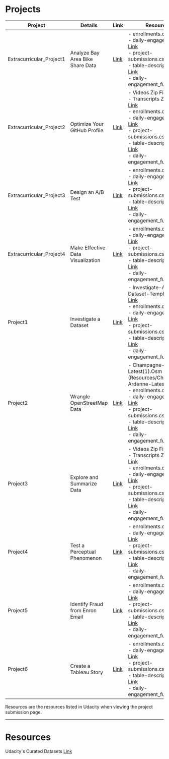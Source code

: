 # Projects

Project | Details | Link | Resources
------------ | ------------- | ------------- | -------------
Extracurricular_Project1 | Analyze Bay Area Bike Share Data | [Link](Extracurricular_Project1/) | - enrollments.csv [Link](Resources/enrollments.csv)<br>- daily-engagement.csv [Link](Resources/daily-engagement.csv)<br>- project-submissions.csv [Link](Resources/project-submissions.csv)<br>- table-descriptions.txt [Link](Resources/table-descriptions.txt)<br>- daily-engagement_full.csv [Link](Resources/daily-engagement_full.md)<br>
Extracurricular_Project2 | Optimize Your GitHub Profile | [Link](Extracurricular_Project2/) | - Videos Zip File [Link](Resources/Explore+and+Summarize+Data+Videos.zip)<br>- Transcripts Zip File [Link](Resources/Explore+and+Summarize+Data+Subtitles.zip)<br>- enrollments.csv [Link](Resources/enrollments.csv)<br>- daily-engagement.csv [Link](Resources/daily-engagement.csv)<br>- project-submissions.csv [Link](Resources/project-submissions.csv)<br>- table-descriptions.txt [Link](Resources/table-descriptions.txt)<br>- daily-engagement_full.csv [Link](Resources/daily-engagement_full.md)<br>
Extracurricular_Project3 | Design an A/B Test | [Link](Extracurricular_Project3/) | - enrollments.csv [Link](Resources/enrollments.csv)<br>- daily-engagement.csv [Link](Resources/daily-engagement.csv)<br>- project-submissions.csv [Link](Resources/project-submissions.csv)<br>- table-descriptions.txt [Link](Resources/table-descriptions.txt)<br>- daily-engagement_full.csv [Link](Resources/daily-engagement_full.md)<br>
Extracurricular_Project4 | Make Effective Data Visualization | [Link](Extracurricular_Project4/) | - enrollments.csv [Link](Resources/enrollments.csv)<br>- daily-engagement.csv [Link](Resources/daily-engagement.csv)<br>- project-submissions.csv [Link](Resources/project-submissions.csv)<br>- table-descriptions.txt [Link](Resources/table-descriptions.txt)<br>- daily-engagement_full.csv [Link](Resources/daily-engagement_full.md)<br>
Project1 | Investigate a Dataset | [Link](Project1/) | - Investigate-A-Dataset-Template.lpynb [Link](Resources/investigate-a-dataset-template.ipynb.zip)<br>- enrollments.csv [Link](Resources/enrollments.csv)<br>- daily-engagement.csv [Link](Resources/daily-engagement.csv)<br>- project-submissions.csv [Link](Resources/project-submissions.csv)<br>- table-descriptions.txt [Link](Resources/table-descriptions.txt)<br>- daily-engagement_full.csv [Link](Resources/daily-engagement_full.md)<br>
Project2 | Wrangle OpenStreetMap Data | [Link](Project2/) | - Champagne-Ardenne-Latest(1).Osm [Link] (Resources/Champagne-Ardenne-Latest(1).md)<br>- enrollments.csv [Link](Resources/enrollments.csv)<br>- daily-engagement.csv [Link](Resources/daily-engagement.csv)<br>- project-submissions.csv [Link](Resources/project-submissions.csv)<br>- table-descriptions.txt [Link](Resources/table-descriptions.txt)<br>- daily-engagement_full.csv [Link](Resources/daily-engagement_full.md)<br>
Project3 | Explore and Summarize Data | [Link](Project3/) | - Videos Zip File [Link](Resources/Explore+and+Summarize+Data+Videos.zip)<br>- Transcripts Zip File [Link](Resources/Explore+and+Summarize+Data+Subtitles.zip)<br>- enrollments.csv [Link](Resources/enrollments.csv)<br>- daily-engagement.csv [Link](Resources/daily-engagement.csv)<br>- project-submissions.csv [Link](Resources/project-submissions.csv)<br>- table-descriptions.txt [Link](Resources/table-descriptions.txt)<br>- daily-engagement_full.csv [Link](Resources/daily-engagement_full.md)<br>
Project4 | Test a Perceptual Phenomenon | [Link](Project4/) | - enrollments.csv [Link](Resources/enrollments.csv)<br>- daily-engagement.csv [Link](Resources/daily-engagement.csv)<br>- project-submissions.csv [Link](Resources/project-submissions.csv)<br>- table-descriptions.txt [Link](Resources/table-descriptions.txt)<br>- daily-engagement_full.csv [Link](Resources/daily-engagement_full.md)<br>
Project5 | Identify Fraud from Enron Email | [Link](Project5/) | - enrollments.csv [Link](Resources/enrollments.csv)<br>- daily-engagement.csv [Link](Resources/daily-engagement.csv)<br>- project-submissions.csv [Link](Resources/project-submissions.csv)<br>- table-descriptions.txt [Link](Resources/table-descriptions.txt)<br>- daily-engagement_full.csv [Link](Resources/daily-engagement_full.md)<br>
Project6 | Create a Tableau Story | [Link](Project6/) | - enrollments.csv [Link](Resources/enrollments.csv)<br>- daily-engagement.csv [Link](Resources/daily-engagement.csv)<br>- project-submissions.csv [Link](Resources/project-submissions.csv)<br>- table-descriptions.txt [Link](Resources/table-descriptions.txt)<br>- daily-engagement_full.csv [Link](Resources/daily-engagement_full.md)<br>

Resources are the resources listed in Udacity when viewing the project submission page.

----------------------------------------------------------------------------------------

# Resources
Udacity's Curated Datasets [Link](Resources/)
